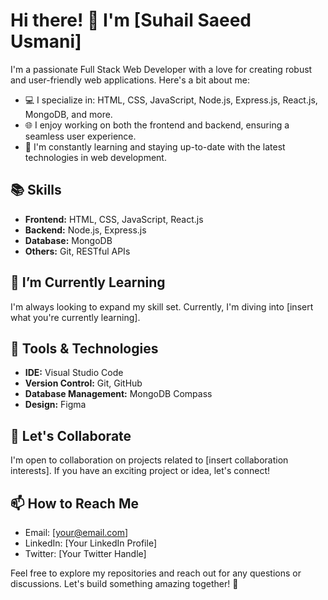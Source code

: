 # Hi there! 👋 I'm [Suhail Saeed Usmani]

I'm a passionate Full Stack Web Developer with a love for creating robust and user-friendly web applications. Here's a bit about me:

- 💻 I specialize in: HTML, CSS, JavaScript, Node.js, Express.js, React.js, MongoDB, and more.
- 🌐 I enjoy working on both the frontend and backend, ensuring a seamless user experience.
- 🚀 I'm constantly learning and staying up-to-date with the latest technologies in web development.

## 📚 Skills

- **Frontend:** HTML, CSS, JavaScript, React.js
- **Backend:** Node.js, Express.js
- **Database:** MongoDB
- **Others:** Git, RESTful APIs

## 🌱 I’m Currently Learning

I'm always looking to expand my skill set. Currently, I'm diving into [insert what you're currently learning].

## 🔧 Tools & Technologies

- **IDE:** Visual Studio Code
- **Version Control:** Git, GitHub
- **Database Management:** MongoDB Compass
- **Design:** Figma

## 🤝 Let's Collaborate

I'm open to collaboration on projects related to [insert collaboration interests]. If you have an exciting project or idea, let's connect!

## 📫 How to Reach Me

- Email: [your@email.com]
- LinkedIn: [Your LinkedIn Profile]
- Twitter: [Your Twitter Handle]

Feel free to explore my repositories and reach out for any questions or discussions. Let's build something amazing together! 🚀
